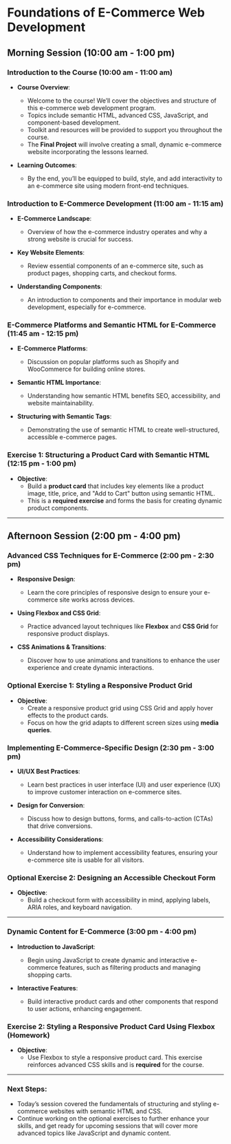 # **Foundations of E-Commerce Web Development**

## **Morning Session (10:00 am - 1:00 pm)**

### **Introduction to the Course (10:00 am - 11:00 am)**

- **Course Overview**: 
  - Welcome to the course! We’ll cover the objectives and structure of this e-commerce web development program.
  - Topics include semantic HTML, advanced CSS, JavaScript, and component-based development.
  - Toolkit and resources will be provided to support you throughout the course.
  - The **Final Project** will involve creating a small, dynamic e-commerce website incorporating the lessons learned.

- **Learning Outcomes**: 
  - By the end, you’ll be equipped to build, style, and add interactivity to an e-commerce site using modern front-end techniques.

### **Introduction to E-Commerce Development (11:00 am - 11:15 am)**

- **E-Commerce Landscape**: 
  - Overview of how the e-commerce industry operates and why a strong website is crucial for success.
  
- **Key Website Elements**: 
  - Review essential components of an e-commerce site, such as product pages, shopping carts, and checkout forms.

- **Understanding Components**: 
  - An introduction to components and their importance in modular web development, especially for e-commerce.

### **E-Commerce Platforms and Semantic HTML for E-Commerce (11:45 am - 12:15 pm)**

- **E-Commerce Platforms**: 
  - Discussion on popular platforms such as Shopify and WooCommerce for building online stores.
  
- **Semantic HTML Importance**: 
  - Understanding how semantic HTML benefits SEO, accessibility, and website maintainability.
  
- **Structuring with Semantic Tags**: 
  - Demonstrating the use of semantic HTML to create well-structured, accessible e-commerce pages.

### **Exercise 1: Structuring a Product Card with Semantic HTML (12:15 pm - 1:00 pm)**

- **Objective**: 
  - Build a **product card** that includes key elements like a product image, title, price, and "Add to Cart" button using semantic HTML.
  - This is a **required exercise** and forms the basis for creating dynamic product components.

---

## **Afternoon Session (2:00 pm - 4:00 pm)**

### **Advanced CSS Techniques for E-Commerce (2:00 pm - 2:30 pm)**

- **Responsive Design**: 
  - Learn the core principles of responsive design to ensure your e-commerce site works across devices.
  
- **Using Flexbox and CSS Grid**: 
  - Practice advanced layout techniques like **Flexbox** and **CSS Grid** for responsive product displays.

- **CSS Animations & Transitions**: 
  - Discover how to use animations and transitions to enhance the user experience and create dynamic interactions.

### **Optional Exercise 1: Styling a Responsive Product Grid**

- **Objective**: 
  - Create a responsive product grid using CSS Grid and apply hover effects to the product cards.
  - Focus on how the grid adapts to different screen sizes using **media queries**.

### **Implementing E-Commerce-Specific Design (2:30 pm - 3:00 pm)**

- **UI/UX Best Practices**: 
  - Learn best practices in user interface (UI) and user experience (UX) to improve customer interaction on e-commerce sites.
  
- **Design for Conversion**: 
  - Discuss how to design buttons, forms, and calls-to-action (CTAs) that drive conversions.

- **Accessibility Considerations**: 
  - Understand how to implement accessibility features, ensuring your e-commerce site is usable for all visitors.

### **Optional Exercise 2: Designing an Accessible Checkout Form**

- **Objective**: 
  - Build a checkout form with accessibility in mind, applying labels, ARIA roles, and keyboard navigation.

---

### **Dynamic Content for E-Commerce (3:00 pm - 4:00 pm)**

- **Introduction to JavaScript**: 
  - Begin using JavaScript to create dynamic and interactive e-commerce features, such as filtering products and managing shopping carts.

- **Interactive Features**: 
  - Build interactive product cards and other components that respond to user actions, enhancing engagement.

### **Exercise 2: Styling a Responsive Product Card Using Flexbox (Homework)**

- **Objective**: 
  - Use Flexbox to style a responsive product card. This exercise reinforces advanced CSS skills and is **required** for the course.

---

### **Next Steps**:

- Today’s session covered the fundamentals of structuring and styling e-commerce websites with semantic HTML and CSS. 
- Continue working on the optional exercises to further enhance your skills, and get ready for upcoming sessions that will cover more advanced topics like JavaScript and dynamic content.